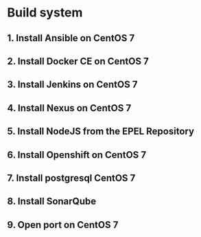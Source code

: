 # Build system
## 1. Install Ansible on CentOS 7
## 2. Install Docker CE on CentOS 7
## 3. Install Jenkins on CentOS 7
## 4. Install Nexus on CentOS 7
## 5. Install NodeJS from the EPEL Repository
## 6. Install Openshift on CentOS 7
## 7. Install postgresql CentOS 7
## 8. Install SonarQube
## 9. Open port on CentOS 7
